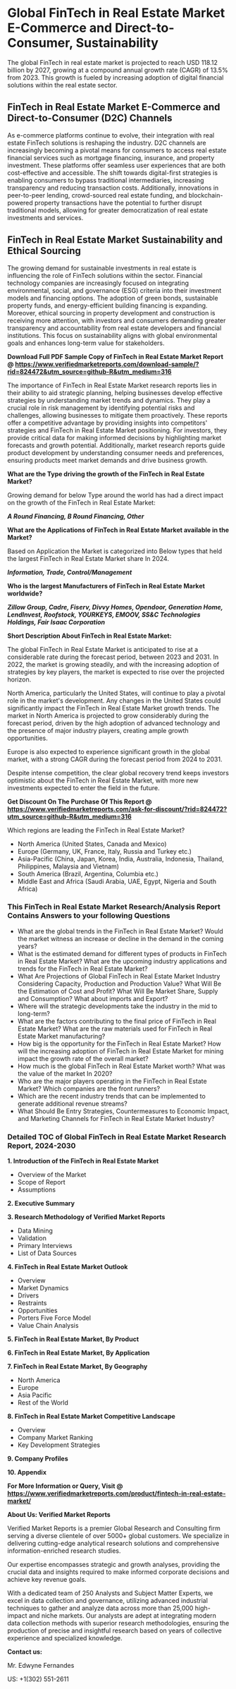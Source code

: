 <h1>Global FinTech in Real Estate Market E-Commerce and Direct-to-Consumer, Sustainability</h1><p class=""><p>The global FinTech in real estate market is projected to reach USD 118.12 billion by 2027, growing at a compound annual growth rate (CAGR) of 13.5% from 2023. This growth is fueled by increasing adoption of digital financial solutions within the real estate sector.</p><h2>FinTech in Real Estate Market E-Commerce and Direct-to-Consumer (D2C) Channels</h2><p>As e-commerce platforms continue to evolve, their integration with real estate FinTech solutions is reshaping the industry. D2C channels are increasingly becoming a pivotal means for consumers to access real estate financial services such as mortgage financing, insurance, and property investment. These platforms offer seamless user experiences that are both cost-effective and accessible. The shift towards digital-first strategies is enabling consumers to bypass traditional intermediaries, increasing transparency and reducing transaction costs. Additionally, innovations in peer-to-peer lending, crowd-sourced real estate funding, and blockchain-powered property transactions have the potential to further disrupt traditional models, allowing for greater democratization of real estate investments and services.</p><h2>FinTech in Real Estate Market Sustainability and Ethical Sourcing</h2><p>The growing demand for sustainable investments in real estate is influencing the role of FinTech solutions within the sector. Financial technology companies are increasingly focused on integrating environmental, social, and governance (ESG) criteria into their investment models and financing options. The adoption of green bonds, sustainable property funds, and energy-efficient building financing is expanding. Moreover, ethical sourcing in property development and construction is receiving more attention, with investors and consumers demanding greater transparency and accountability from real estate developers and financial institutions. This focus on sustainability aligns with global environmental goals and enhances long-term value for stakeholders.</p></p><p class=""><strong>Download Full PDF Sample Copy of FinTech in Real Estate Market Report @ <a href="https://www.verifiedmarketreports.com/download-sample/?rid=824472&utm_source=github-R&utm_medium=316" target="_blank">https://www.verifiedmarketreports.com/download-sample/?rid=824472&utm_source=github-R&utm_medium=316</a></strong></p><p>The importance of&nbsp;FinTech in Real Estate Market research reports lies in their ability to aid strategic planning, helping businesses develop effective strategies by understanding market trends and dynamics. They play a crucial role in risk management by identifying potential risks and challenges, allowing businesses to mitigate them proactively. These reports offer a competitive advantage by providing insights into competitors' strategies and FinTech in Real Estate Market positioning. For investors, they provide critical data for making informed decisions by highlighting market forecasts and growth potential. Additionally, market research reports guide product development by understanding consumer needs and preferences, ensuring products meet market demands and drive business growth.</p><p><strong>What are the&nbsp;Type driving the growth of the FinTech in Real Estate Market?</strong></p><p id="" class="">Growing demand for below Type around the world has had a direct impact on the growth of the FinTech in Real Estate Market:</p><p class=""><em><strong>A Round Financing, B Round Financing, Other</strong></em></p><p class=""><strong>What are the&nbsp;Applications&nbsp;of FinTech in Real Estate Market available in the Market?</strong></p><p id="" class="">Based on Application the Market is categorized into Below types that held the largest FinTech in Real Estate Market share In 2024.</p><p class=""><em><strong>Information, Trade, Control/Management</strong></em></p><p class=""><strong>Who is the largest Manufacturers of FinTech in Real Estate Market worldwide?</strong></p><p><em><strong>Zillow Group, Cadre, Fiserv, Divvy Homes, Opendoor, Generation Home, LendInvest, Roofstock, YOURKEYS, EMOOV, SS&C Technologies Holdings, Fair Isaac Corporation</strong></em></p><p id="" class=""><strong>Short Description About FinTech in Real Estate Market:</strong></p><p>The global FinTech in Real Estate Market is anticipated to rise at a considerable rate during the forecast period, between 2023 and 2031. In 2022, the market is growing steadily, and with the increasing adoption of strategies by key players, the market is expected to rise over the projected horizon.</p><p>North America, particularly the United States, will continue to play a pivotal role in the market's development. Any changes in the United States could significantly impact the FinTech in Real Estate Market growth trends. The market in North America is projected to grow considerably during the forecast period, driven by the high adoption of advanced technology and the presence of major industry players, creating ample growth opportunities.</p><p>Europe is also expected to experience significant growth in the global market, with a strong CAGR during the forecast period from 2024 to 2031.</p><p>Despite intense competition, the clear global recovery trend keeps investors optimistic about the FinTech in Real Estate Market, with more new investments expected to enter the field in the future.</p><p id="" class=""><strong>Get Discount On The Purchase Of This Report @ <a href="https://www.verifiedmarketreports.com/ask-for-discount/?rid=824472?utm_source=github-R&utm_medium=316" target="_blank">https://www.verifiedmarketreports.com/ask-for-discount/?rid=824472?utm_source=github-R&utm_medium=316</a></strong></p><p class="">Which regions are leading the FinTech in Real Estate Market?</p><ul><li>North America (United States, Canada and Mexico)</li><li>Europe (Germany, UK, France, Italy, Russia and Turkey etc.)</li><li>Asia-Pacific (China, Japan, Korea, India, Australia, Indonesia, Thailand, Philippines, Malaysia and Vietnam)</li><li>South America (Brazil, Argentina, Columbia etc.)</li><li>Middle East and Africa (Saudi Arabia, UAE, Egypt, Nigeria and South Africa)</li></ul><h3 id="" class="">This FinTech in Real Estate Market Research/Analysis Report Contains Answers to your following Questions</h3><ul><li>What are the global trends in the FinTech in Real Estate Market? Would the market witness an increase or decline in the demand in the coming years?</li><li>What is the estimated demand for different types of products in FinTech in Real Estate Market? What are the upcoming industry applications and trends for the FinTech in Real Estate Market?</li><li>What Are Projections of Global FinTech in Real Estate Market Industry Considering Capacity, Production and Production Value? What Will Be the Estimation of Cost and Profit? What Will Be Market Share, Supply and Consumption? What about imports and Export?</li><li>Where will the strategic developments take the industry in the mid to long-term?</li><li>What are the factors contributing to the final price of FinTech in Real Estate Market? What are the raw materials used for FinTech in Real Estate Market manufacturing?</li><li>How big is the opportunity for the FinTech in Real Estate Market? How will the increasing adoption of FinTech in Real Estate Market for mining impact the growth rate of the overall market?</li><li>How much is the global FinTech in Real Estate Market worth? What was the value of the market In 2020?</li><li>Who are the major players operating in the FinTech in Real Estate Market? Which companies are the front runners?</li><li>Which are the recent industry trends that can be implemented to generate additional revenue streams?</li><li>What Should Be Entry Strategies, Countermeasures to Economic Impact, and Marketing Channels for FinTech in Real Estate Market Industry?</li></ul><h3 id="" class="">Detailed TOC of Global FinTech in Real Estate Market Research Report, 2024-2030</h3><p id="" class=""><strong>1. Introduction of the FinTech in Real Estate Market</strong></p><ul><li>Overview of the Market</li><li>Scope of Report</li><li>Assumptions</li></ul><p id="" class=""><strong>2. Executive Summary</strong></p><p id="" class=""><strong>3. Research Methodology of Verified Market Reports</strong></p><ul><li>Data Mining</li><li>Validation</li><li>Primary Interviews</li><li>List of Data Sources</li></ul><p id="" class=""><strong>4. FinTech in Real Estate Market Outlook</strong></p><ul><li>Overview</li><li>Market Dynamics</li><li>Drivers</li><li>Restraints</li><li>Opportunities</li><li>Porters Five Force Model</li><li>Value Chain Analysis</li></ul><p id="" class=""><strong>5. FinTech in Real Estate Market, By Product</strong></p><p id="" class=""><strong>6. FinTech in Real Estate Market, By Application</strong></p><p id="" class=""><strong>7. FinTech in Real Estate Market, By Geography</strong></p><ul><li>North America</li><li>Europe</li><li>Asia Pacific</li><li>Rest of the World</li></ul><p id="" class=""><strong>8. FinTech in Real Estate Market Competitive Landscape</strong></p><ul><li>Overview</li><li>Company Market Ranking</li><li>Key Development Strategies</li></ul><p id="" class=""><strong>9. Company Profiles</strong></p><p id="" class=""><strong>10. Appendix</strong></p><p id="" class=""><strong>For More Information or Query, Visit @ <a href="https://www.verifiedmarketreports.com/product/fintech-in-real-estate-market/" target="_blank">https://www.verifiedmarketreports.com/product/fintech-in-real-estate-market/</a></strong></p><p id="" class=""><strong>About Us: Verified Market Reports</strong></p><p id="" class="">Verified Market Reports is a premier Global Research and Consulting firm serving a diverse clientele of over 5000+ global customers. We specialize in delivering cutting-edge analytical research solutions and comprehensive information-enriched research studies.</p><p id="" class="">Our expertise encompasses strategic and growth analyses, providing the crucial data and insights required to make informed corporate decisions and achieve key revenue goals.</p><p id="" class="">With a dedicated team of 250 Analysts and Subject Matter Experts, we excel in data collection and governance, utilizing advanced industrial techniques to gather and analyze data across more than 25,000 high-impact and niche markets. Our analysts are adept at integrating modern data collection methods with superior research methodologies, ensuring the production of precise and insightful research based on years of collective experience and specialized knowledge.</p><p id="" class=""><strong>Contact us:</strong></p><p id="" class="">Mr. Edwyne Fernandes</p><p id="" class="">US: +1(302) 551-2611</p>